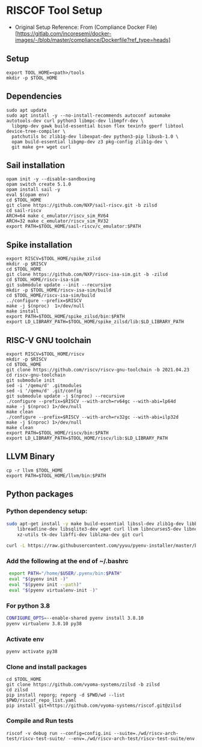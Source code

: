 # RISCOF Tool Setup
- Original Setup Reference: From (Compliance Docker File)[https://gitlab.com/incoresemi/docker-images/-/blob/master/compliance/Dockerfile?ref_type=heads]

## Setup
```
export TOOL_HOME=<path>/tools
mkdir -p $TOOL_HOME
```

## Dependencies

```
sudo apt update
sudo apt install -y --no-install-recommends autoconf automake autotools-dev curl python3 libmpc-dev libmpfr-dev \
  libgmp-dev gawk build-essential bison flex texinfo gperf libtool device-tree-compiler \
  patchutils bc zlib1g-dev libexpat-dev python3-pip libusb-1.0 \
  opam build-essential libgmp-dev z3 pkg-config zlib1g-dev \
  git make g++ wget curl
```

## Sail installation
```
opam init -y --disable-sandboxing 
opam switch create 5.1.0 
opam install sail -y 
eval $(opam env)  
cd $TOOL_HOME  
git clone https://github.com/NXP/sail-riscv.git -b zilsd  
cd sail-riscv  
ARCH=64 make c_emulator/riscv_sim_RV64  
ARCH=32 make c_emulator/riscv_sim_RV32
export PATH=$TOOL_HOME/sail-riscv/c_emulator:$PATH
```

## Spike installation
```
export RISCV=$TOOL_HOME/spike_zilsd
mkdir -p $RISCV
cd $TOOL_HOME 
git clone https://github.com/NXP/riscv-isa-sim.git -b -zilsd 
cd $TOOL_HOME/riscv-isa-sim 
git submodule update --init --recursive 
mkdir -p $TOOL_HOME/riscv-isa-sim/build 
cd $TOOL_HOME/riscv-isa-sim/build 
../configure --prefix=$RISCV 
make -j $(nproc)  1>/dev/null  
make install
export PATH=$TOOL_HOME/spike_zilsd/bin:$PATH
export LD_LIBRARY_PATH=$TOOL_HOME/spike_zilsd/lib:$LD_LIBRARY_PATH
```

## RISC-V GNU toolchain
```
export RISCV=$TOOL_HOME/riscv
mkdir -p $RISCV
cd $TOOL_HOME
git clone https://github.com/riscv/riscv-gnu-toolchain -b 2021.04.23 
cd riscv-gnu-toolchain 
git submodule init 
sed -i '/qemu/d' .gitmodules 
sed -i '/qemu/d' .git/config 
git submodule update -j $(nproc) --recursive 
./configure --prefix=$RISCV --with-arch=rv64gc --with-abi=lp64d 
make -j $(nproc) 1>/dev/null 
make clean 
./configure --prefix=$RISCV --with-arch=rv32gc --with-abi=ilp32d 
make -j $(nproc) 1>/dev/null 
make clean 
export PATH=$TOOL_HOME/riscv/bin:$PATH
export LD_LIBRARY_PATH=$TOOL_HOME/riscv/lib:$LD_LIBRARY_PATH
```

## LLVM Binary

```
cp -r llvm $TOOL_HOME
export PATH=$TOOL_HOME/llvm/bin:$PATH
```

## Python packages

### Python dependency setup:

```sh
sudo apt-get install -y make build-essential libssl-dev zlib1g-dev libbz2-dev \
    libreadline-dev libsqlite3-dev wget curl llvm libncurses5-dev libncursesw5-dev \
    xz-utils tk-dev libffi-dev liblzma-dev git curl

curl -L https://raw.githubusercontent.com/yyuu/pyenv-installer/master/bin/pyenv-installer | bash
```

### Add the following at the end of ~/.bashrc

```sh
 export PATH="/home/$USER/.pyenv/bin:$PATH"
 eval "$(pyenv init -)"
 eval "$(pyenv init --path)"
 eval "$(pyenv virtualenv-init -)"
 ```

### For python 3.8

```sh 
CONFIGURE_OPTS=--enable-shared pyenv install 3.8.10
pyenv virtualenv 3.8.10 py38
```

### Activate env
```sh
pyenv activate py38
```

### Clone and install packages
```
cd $TOOL_HOME
git clone https://github.com/vyoma-systems/zilsd -b zilsd
cd zilsd
pip install reporg; reporg -d $PWD/wd --list $PWD/riscof_repo_list.yaml
pip install git+https://github.com/vyoma-systems/riscof.git@zilsd
```

### Compile and Run tests
```
riscof -v debug run --config=config.ini --suite=./wd/riscv-arch-test/riscv-test-suite/ --env=./wd/riscv-arch-test/riscv-test-suite/env
```
